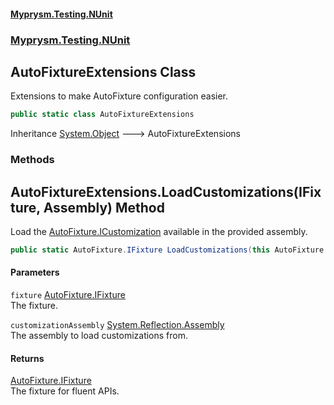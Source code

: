 #### [Myprysm.Testing.NUnit](index.md 'index')
### [Myprysm.Testing.NUnit](index.md#Myprysm_Testing_NUnit 'Myprysm.Testing.NUnit')
## AutoFixtureExtensions Class
Extensions to make AutoFixture configuration easier.  
```csharp
public static class AutoFixtureExtensions
```

Inheritance [System.Object](https://docs.microsoft.com/en-us/dotnet/api/System.Object 'System.Object') &#129106; AutoFixtureExtensions  
### Methods
<a name='Myprysm_Testing_NUnit_AutoFixtureExtensions_LoadCustomizations(AutoFixture_IFixture_System_Reflection_Assembly)'></a>
## AutoFixtureExtensions.LoadCustomizations(IFixture, Assembly) Method
Load the [AutoFixture.ICustomization](https://docs.microsoft.com/en-us/dotnet/api/AutoFixture.ICustomization 'AutoFixture.ICustomization') available in the provided assembly.  
```csharp
public static AutoFixture.IFixture LoadCustomizations(this AutoFixture.IFixture fixture, System.Reflection.Assembly customizationAssembly);
```
#### Parameters
<a name='Myprysm_Testing_NUnit_AutoFixtureExtensions_LoadCustomizations(AutoFixture_IFixture_System_Reflection_Assembly)_fixture'></a>
`fixture` [AutoFixture.IFixture](https://docs.microsoft.com/en-us/dotnet/api/AutoFixture.IFixture 'AutoFixture.IFixture')  
The fixture.
  
<a name='Myprysm_Testing_NUnit_AutoFixtureExtensions_LoadCustomizations(AutoFixture_IFixture_System_Reflection_Assembly)_customizationAssembly'></a>
`customizationAssembly` [System.Reflection.Assembly](https://docs.microsoft.com/en-us/dotnet/api/System.Reflection.Assembly 'System.Reflection.Assembly')  
The assembly to load customizations from.
  
#### Returns
[AutoFixture.IFixture](https://docs.microsoft.com/en-us/dotnet/api/AutoFixture.IFixture 'AutoFixture.IFixture')  
The fixture for fluent APIs.
  
